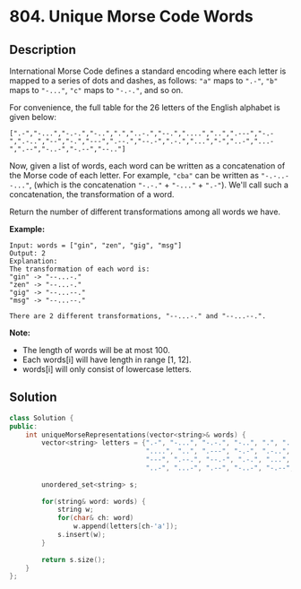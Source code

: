 # 804. Unique Morse Code Words

## Description

International Morse Code defines a standard encoding where each letter is mapped to a series of dots and dashes, as follows: `"a"` maps to `".-"`, `"b"` maps to `"-..."`, `"c"` maps to `"-.-."`, and so on.

For convenience, the full table for the 26 letters of the English alphabet is given below:

```
[".-","-...","-.-.","-..",".","..-.","--.","....","..",".---","-.-",".-..","--","-.","---",".--.","--.-",".-.","...","-","..-","...-",".--","-..-","-.--","--.."]
```

Now, given a list of words, each word can be written as a concatenation of the Morse code of each letter. For example, `"cba"` can be written as `"-.-..--..."`, (which is the concatenation `"-.-."` + `"-..."` + `".-"`). We'll call such a concatenation, the transformation of a word.

Return the number of different transformations among all words we have.

**Example:**

```
Input: words = ["gin", "zen", "gig", "msg"]
Output: 2
Explanation: 
The transformation of each word is:
"gin" -> "--...-."
"zen" -> "--...-."
"gig" -> "--...--."
"msg" -> "--...--."

There are 2 different transformations, "--...-." and "--...--.".
```

**Note:**

- The length of words will be at most 100.
- Each words[i] will have length in range [1, 12].
- words[i] will only consist of lowercase letters.

## Solution

```cpp
class Solution {
public:
    int uniqueMorseRepresentations(vector<string>& words) {
        vector<string> letters = {".-", "-...", "-.-.", "-..", ".", "..-.", "--.", // a-g
                                  "....", "..", ".---", "-.-", ".-..", "--", "-.", // h-n
                                  "---", ".--.", "--.-", ".-.", "...", "-", // o-q, r-t
                                  "..-", "...-", ".--", "-..-", "-.--", "--.."};  // u-w, x-z
        
        unordered_set<string> s;
        
        for(string& word: words) {
            string w;
            for(char& ch: word)
                w.append(letters[ch-'a']);
            s.insert(w);
        }
        
        return s.size();
    }
};
```